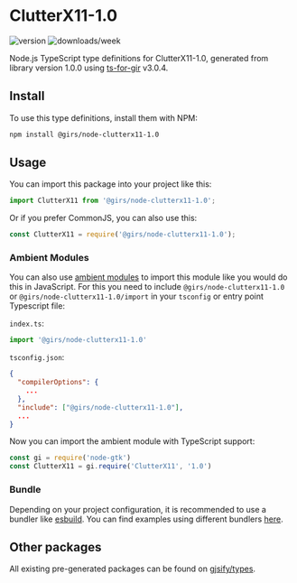 
# ClutterX11-1.0

![version](https://img.shields.io/npm/v/@girs/node-clutterx11-1.0)
![downloads/week](https://img.shields.io/npm/dw/@girs/node-clutterx11-1.0)


Node.js TypeScript type definitions for ClutterX11-1.0, generated from library version 1.0.0 using [ts-for-gir](https://github.com/gjsify/ts-for-gir) v3.0.4.


## Install

To use this type definitions, install them with NPM:
```bash
npm install @girs/node-clutterx11-1.0
```

## Usage

You can import this package into your project like this:
```ts
import ClutterX11 from '@girs/node-clutterx11-1.0';
```

Or if you prefer CommonJS, you can also use this:
```ts
const ClutterX11 = require('@girs/node-clutterx11-1.0');
```

### Ambient Modules

You can also use [ambient modules](https://github.com/gjsify/ts-for-gir/tree/main/packages/cli#ambient-modules) to import this module like you would do this in JavaScript.
For this you need to include `@girs/node-clutterx11-1.0` or `@girs/node-clutterx11-1.0/import` in your `tsconfig` or entry point Typescript file:

`index.ts`:
```ts
import '@girs/node-clutterx11-1.0'
```

`tsconfig.json`:
```json
{
  "compilerOptions": {
    ...
  },
  "include": ["@girs/node-clutterx11-1.0"],
  ...
}
```

Now you can import the ambient module with TypeScript support: 

```ts
const gi = require('node-gtk')
const ClutterX11 = gi.require('ClutterX11', '1.0')
```


### Bundle

Depending on your project configuration, it is recommended to use a bundler like [esbuild](https://esbuild.github.io/). You can find examples using different bundlers [here](https://github.com/gjsify/ts-for-gir/tree/main/examples).

## Other packages

All existing pre-generated packages can be found on [gjsify/types](https://github.com/gjsify/types).

